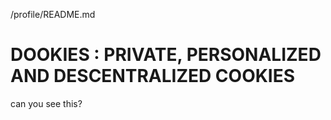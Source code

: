 /profile/README.md

# DOOKIES : PRIVATE, PERSONALIZED AND DESCENTRALIZED COOKIES

can you see this?
